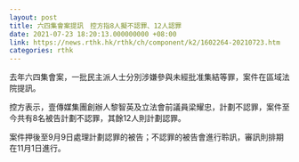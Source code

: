 ```yaml
---
layout: post
title: 六四集會案提訊　控方指8人擬不認罪、12人認罪
date: 2021-07-23 18:20:13.000000000 +08:00
link: https://news.rthk.hk/rthk/ch/component/k2/1602264-20210723.htm
categories: rthk
---
```


去年六四集會案，一批民主派人士分別涉嫌參與未經批准集結等罪，案件在區域法院提訊。

控方表示，壹傳媒集團創辦人黎智英及立法會前議員梁耀忠，計劃不認罪，案件至今共有8名被告計劃不認罪，其餘12人則計劃認罪。

案件押後至9月9日處理計劃認罪的被告；不認罪的被告會進行聆訊，審訊則排期在11月1日進行。
